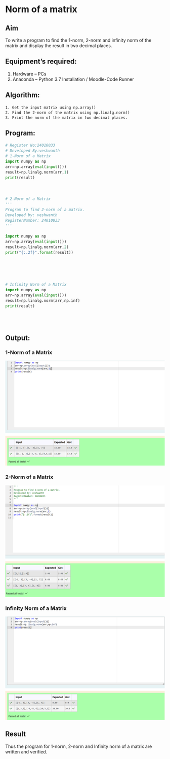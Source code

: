 # Norm of a matrix
## Aim
To write a program to find the 1-norm, 2-norm and infinity norm of the matrix and display the result in two decimal places.
## Equipment’s required:
1.	Hardware – PCs
2.	Anaconda – Python 3.7 Installation / Moodle-Code Runner
## Algorithm:
	1. Get the input matrix using np.array()   
    2. Find the 2-norm of the matrix using np.linalg.norm()
	3. Print the norm of the matrix in two decimal places.
## Program:
```Python
# Register No:24010033
# Developed By:veshwanth
# 1-Norm of a Matrix
import numpy as np
arr=np.array(eval(input()))
result=np.linalg.norm(arr,1)
print(result)



# 2-Norm of a Matrix
'''
Program to find 2-norm of a matrix.
Developed by: veshwanth
RegisterNumber: 24010033
'''

import numpy as np
arr=np.array(eval(input()))
result=np.linalg.norm(arr,2)
print("{:.2f}".format(result))





# Infinity Norm of a Matrix
import numpy as np
arr=np.array(eval(input()))
result=np.linalg.norm(arr,np.inf)
print(result)





```
## Output:
### 1-Norm of a Matrix
!["Alt"](norm1.png)

### 2-Norm of a Matrix
![output](norm2.png)

### Infinity Norm of a Matrix
![output](norminf.png)

## Result
Thus the program for 1-norm, 2-norm and Infinity norm of a matrix are written and verified.
